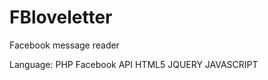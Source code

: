 FBloveletter
============

Facebook message reader


Language:
PHP
Facebook API
HTML5
JQUERY
JAVASCRIPT

